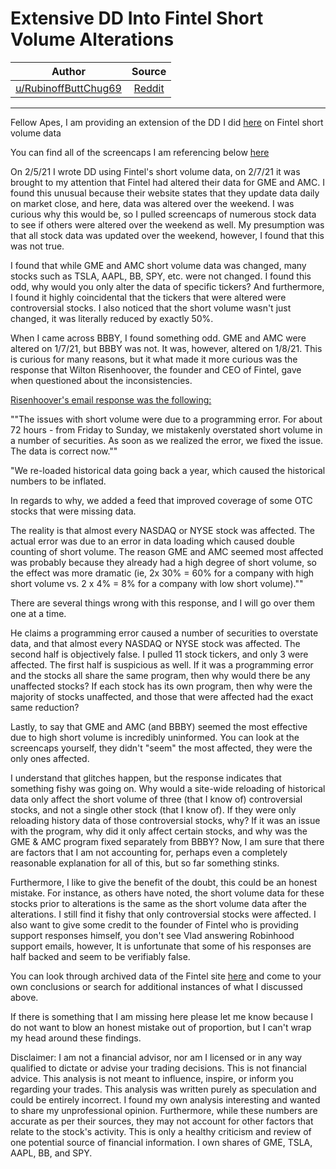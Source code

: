 # Extensive DD Into Fintel Short Volume Alterations

| Author       | Source       | 
| :-------------: |:-------------:|
|  [u/RubinoffButtChug69](https://www.reddit.com/user/RubinoffButtChug69/) | [Reddit](https://www.reddit.com/user/RubinoffButtChug69/comments/lg29co/extensive_dd_into_fintel_short_volume_alterations/) | 

---

Fellow Apes, I am providing an extension of the DD I did [here](https://www.reddit.com/r/Wallstreetbetsnew/comments/lflhz4/fintel_altered_short_volume_data_for_gme/?ref=share&ref_source=link) on Fintel short volume data

You can find all of the screencaps I am referencing below [here](https://imgur.com/a/DyZcZlx)

On 2/5/21 I wrote DD using Fintel's short volume data, on 2/7/21 it was brought to my attention that Fintel had altered their data for GME and AMC. I found this unusual because their website states that they update data daily on market close, and here, data was altered over the weekend. I was curious why this would be, so I pulled screencaps of numerous stock data to see if others were altered over the weekend as well. My presumption was that all stock data was updated over the weekend, however, I found that this was not true.

I found that while GME and AMC short volume data was changed, many stocks such as TSLA, AAPL, BB, SPY, etc. were not changed. I found this odd, why would you only alter the data of specific tickers? And furthermore, I found it highly coincidental that the tickers that were altered were controversial stocks. I also noticed that the short volume wasn't just changed, it was literally reduced by exactly 50%.

When I came across BBBY, I found something odd. GME and AMC were altered on 1/7/21, but BBBY was not. It was, however, altered on 1/8/21. This is curious for many reasons, but it what made it more curious was the response that Wilton Risenhoover, the founder and CEO of Fintel, gave when questioned about the inconsistencies.

[Risenhoover's email response was the following:](https://www.reddit.com/r/GME/comments/lfqqiz/fintel_short_data_altered_for_gme_amc/?utm_source=share&utm_medium=ios_app&utm_name=iossmf)

""The issues with short volume were due to a programming error. For about 72 hours - from Friday to Sunday, we mistakenly overstated short volume in a number of securities. As soon as we realized the error, we fixed the issue. The data is correct now.""

"We re-loaded historical data going back a year, which caused the historical numbers to be inflated.

In regards to why, we added a feed that improved coverage of some OTC stocks that were missing data.

The reality is that almost every NASDAQ or NYSE stock was affected. The actual error was due to an error in data loading which caused double counting of short volume. The reason GME and AMC seemed most affected was probably because they already had a high degree of short volume, so the effect was more dramatic (ie, 2x 30% = 60% for a company with high short volume vs. 2 x 4% = 8% for a company with low short volume).""

There are several things wrong with this response, and I will go over them one at a time.

He claims a programming error caused a number of securities to overstate data, and that almost every NASDAQ or NYSE stock was affected. The second half is objectively false. I pulled 11 stock tickers, and only 3 were affected. The first half is suspicious as well. If it was a programming error and the stocks all share the same program, then why would there be any unaffected stocks? If each stock has its own program, then why were the majority of stocks unaffected, and those that were affected had the exact same reduction?

Lastly, to say that GME and AMC (and BBBY) seemed the most effective due to high short volume is incredibly uninformed. You can look at the screencaps yourself, they didn't "seem" the most affected, they were the only ones affected.

I understand that glitches happen, but the response indicates that something fishy was going on. Why would a site-wide reloading of historical data only affect the short volume of three (that I know of) controversial stocks, and not a single other stock (that I know of). If they were only reloading history data of those controversial stocks, why? If it was an issue with the program, why did it only affect certain stocks, and why was the GME & AMC program fixed separately from BBBY? Now, I am sure that there are factors that I am not accounting for, perhaps even a completely reasonable explanation for all of this, but so far something stinks.

Furthermore, I like to give the benefit of the doubt, this could be an honest mistake. For instance, as others have noted, the short volume data for these stocks prior to alterations is the same as the short volume data after the alterations. I still find it fishy that only controversial stocks were affected. I also want to give some credit to the founder of Fintel who is providing support responses himself, you don't see Vlad answering Robinhood support emails, however, It is unfortunate that some of his responses are half backed and seem to be verifiably false.

You can look through archived data of the Fintel site [here](https://web.archive.org/web/20210208232525/https://fintel.io/ss/us/gme) and come to your own conclusions or search for additional instances of what I discussed above.

If there is something that I am missing here please let me know because I do not want to blow an honest mistake out of proportion, but I can't wrap my head around these findings.

Disclaimer: I am not a financial advisor, nor am I licensed or in any way qualified to dictate or advise your trading decisions. This is not financial advice. This analysis is not meant to influence, inspire, or inform you regarding your trades. This analysis was written purely as speculation and could be entirely incorrect. I found my own analysis interesting and wanted to share my unprofessional opinion. Furthermore, while these numbers are accurate as per their sources, they may not account for other factors that relate to the stock's activity. This is only a healthy criticism and review of one potential source of financial information. I own shares of GME, TSLA, AAPL, BB, and SPY.
